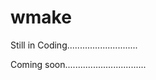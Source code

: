 wmake
=====

Still in Coding............................

Coming soon................................
